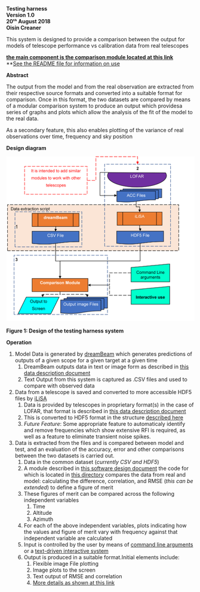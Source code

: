 **Testing harness\
Version 1.0\
20ᵗʰ August 2018\
Oisin Creaner**

This system is designed to provide a comparison between the output for
models of telescope performance vs calibration data from real telescopes

**[the main component is the comparison module located at this link](/comparison_module)**\
**[See the README file for information on use](/README.md)

**Abstract**

The output from the model and from the real observation are extracted
from their respective source formats and converted into a suitable format for comparison.
Once in this format, the two datasets are compared by means of a
modular comparison system to produce an output which providesa series of graphs and plots
which allow the analysis of the fit of the model to the real data.

As a secondary feature, this also enables plotting of the variance of real observations over time, 
frequency and sky position

**Design diagram**

![Design Diagram](images/testHarness_Fig1v3.PNG)

**Figure 1: Design of the testing harness system**

**Operation**

1.  Model Data is generated by [dreamBeam](https://github.com/2baOrNot2ba/dreamBeam) 
which generates predictions of outputs of a given scope for a given target at a given time 
    1.  DreamBeam outputs data in text or image form as 
        described in [this data description document](/data_descriptions/DreamBeam_Source_data_description.md)
    2.  Text Output from this system is captured as .CSV files and used to compare with observed data
2.  Data from a telescope is saved and converted to more accessible HDF5 files by [iLiSA](https://github.com/2baOrNot2ba/iLiSA)
    1.  Data is provided by telescopes in proprietary format(s) in the case of LOFAR, that format is
        described in [this data description document](/data_descriptions/ACC_Source_data_description_0_0.md) 
    2.  This is converted to HDF5 format in the structure [described here](/data_descriptions/OSO_HDF5.md)
    3.  *Future Feature*: Some appropriate feature to automaticaly identify and remove frequencies which show extensive RFI is required, as well as a feature to eliminate transient noise spikes.  
3.  Data is extracted from the files and is compared between model and test, and an
    evaluation of the accuracy, error and other comparisons between the
    two datasets is carried out.
    1.  Data in the common dataset (*currently CSV and HDF5*)
    2.  A module described in [this software design document](/comparison_module/Comparison_Module.md) 
    the code for which is located in [this directory](/comparison_module/) 
    compares the data from real and model: calculating the difference, correlation, and RMSE 
    (*this can be extended*) to define a figure of merit 
    3.  These figures of merit can be compared across the following independent variables
        1.  Time
        2.  Altitude
        3.  Azimuth
    4.  For each of the above independent variables, plots indicating how the values and figure of merit vary with frequency against that independent variable are calculated
    5.  Input is controlled by the user by means of [command line arguments](/comparison_module/cli_arguments.md) or a [text-driven interactive system](/comparison_module/interactive_mode.md)
    6.  Output is produced in a suitable format.Initial elements include:
        1.  Flexible image File plotting
        2.  Image plots to the screen
        3.  Text output of RMSE and correlation
        4.  [More details as shown at this link](/comparison_module/outputs.md)

